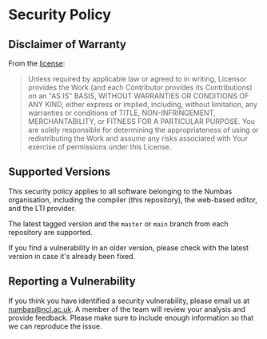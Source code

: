 # Security Policy

## Disclaimer of Warranty

From the [license](LICENSE):

> Unless required by applicable law or agreed to in writing, Licensor provides the Work (and each Contributor provides its Contributions) on an "AS IS" BASIS, WITHOUT WARRANTIES OR CONDITIONS OF ANY KIND, either express or implied, including, without limitation, any warranties or conditions of TITLE, NON-INFRINGEMENT, MERCHANTABILITY, or FITNESS FOR A PARTICULAR PURPOSE. You are solely responsible for determining the appropriateness of using or redistributing the Work and assume any risks associated with Your exercise of permissions under this License.

## Supported Versions

This security policy applies to all software belonging to the Numbas organisation, including the compiler (this repository), the web-based editor, and the LTI provider.

The latest tagged version and the `master` or `main` branch from each repository are supported.

If you find a vulnerability in an older version, please check with the latest version in case it's already been fixed.

## Reporting a Vulnerability

If you think you have identified a security vulnerability, please email us at numbas@ncl.ac.uk. A member of the team will review your analysis and provide feedback. Please make sure to include enough information so that we can reproduce the issue.
